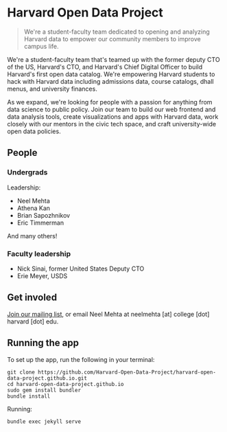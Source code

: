 # Harvard Open Data Project

> We're a student-faculty team dedicated to opening and analyzing Harvard data to empower our community members to improve campus life.

​We're a student-faculty team that's teamed up with the former deputy CTO of the US, Harvard's CTO, and Harvard's Chief Digital Officer to build Harvard's first open data catalog​. We're empowering Harvard students to hack with Harvard data including admissions data, course catalogs, dhall menus, and university finances.​

As we expand, we're looking for people with a passion for anything from data science to public policy. Join our team to ​build our web frontend and data analysis tools, create visualizations and apps with Harvard data, work closely with our mentors in the civic tech space, and craft university-wide open data policies.

## People

### Undergrads

Leadership:

- Neel Mehta
- Athena Kan
- Brian Sapozhnikov
- Eric Timmerman

And many others!

### Faculty leadership

- Nick Sinai, former United States Deputy CTO
- Erie Meyer, USDS

## Get involed

[Join our mailing list](https://groups.google.com/forum/#!forum/harvard-open-data), or email Neel Mehta at neelmehta [at] college [dot] harvard [dot] edu.

## Running the app

To set up the app, run the following in your terminal:

```
git clone https://github.com/Harvard-Open-Data-Project/harvard-open-data-project.github.io.git
cd harvard-open-data-project.github.io
sudo gem install bundler
bundle install
```

Running:

```
bundle exec jekyll serve
```
